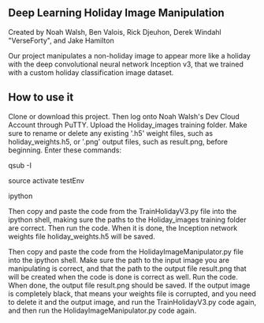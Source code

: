 ## Deep Learning Holiday Image Manipulation
Created by Noah Walsh, Ben Valois, Rick Djeuhon, Derek Windahl "VerseForty", and Jake Hamilton

Our project manipulates a non-holiday image to appear more like a holiday with the deep convolutional neural network Inception v3, that we trained with a custom holiday classification image dataset.

## How to use it
Clone or download this project. Then log onto Noah Walsh's Dev Cloud Account through PuTTY. Upload the Holiday_images training folder. Make sure to rename or delete any existing '.h5' weight files, such as holiday_weights.h5, or '.png' output files, such as result.png, before beginning. Enter these commands:

qsub -I

source activate testEnv

ipython

Then copy and paste the code from the TrainHolidayV3.py file into the ipython shell, making sure the paths to the Holiday_images training folder are correct. Then run the code. When it is done, the Inception network weights file holiday_weights.h5 will be saved.

Then copy and paste the code from the HolidayImageManipulator.py file into the ipython shell. Make sure the path to the input image you are manipulating is correct, and that the path to the output file result.png that will be created when the code is done is correct as well. Run the code. When done, the output file result.png should be saved. If the output image is completely black, that means your weights file is corrupted, and you need to delete it and the output image, and run the TrainHolidayV3.py code again, and then run the HolidayImageManipulator.py code again. 
